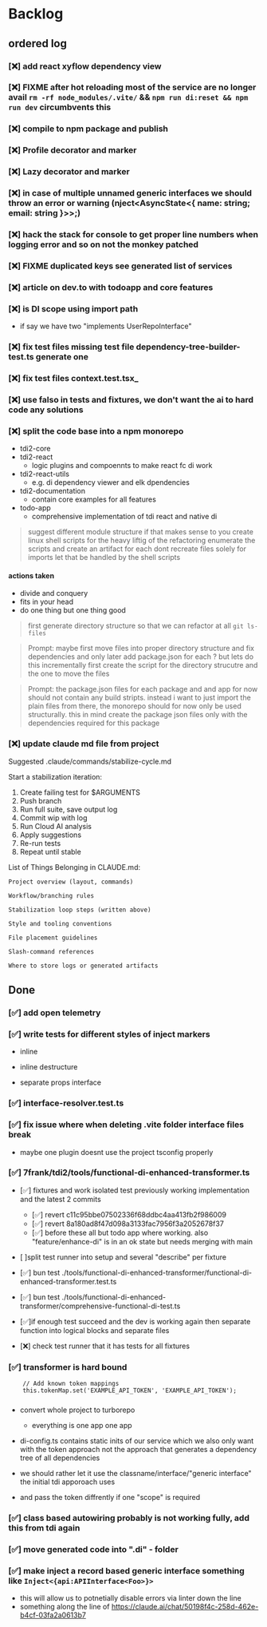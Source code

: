 # Backlog

## ordered log

### [❌] add react xyflow dependency view

### [❌] FIXME after hot reloading most of the service are no longer avail `rm -rf node_modules/.vite/` && `npm run di:reset && npm run dev` circumbvents this

### [❌] compile to npm package and publish

### [❌] Profile decorator and marker

### [❌] Lazy decorator and marker

### [❌] in case of multiple unnamed generic interfaces we should throw an error or warning (nject<AsyncState<{ name: string; email: string }>>;)

### [❌] hack the stack for console to get proper line numbers when logging error and so on not the monkey patched

### [❌] FIXME duplicated keys see generated list of services

### [❌] article on dev.to with todoapp and core features

### [❌] is DI scope using import path

- if say we have two "implements UserRepoInterface"

### [❌] **fix test files** missing test file dependency-tree-builder-test.ts generate one

### [❌] **fix test files** context.test.tsx\_

### [❌] use falso in tests and fixtures, we don't want the ai to hard code any solutions

### [❌] split the code base into a npm monorepo

- tdi2-core
- tdi2-react
  - logic plugins and compoennts to make react fc di work
- tdi2-react-utils
  - e.g. di dependency viewer and elk dpendencies
- tdi2-documentation
  - contain core examples for all features
- todo-app
  - comprehensive implementation of tdi react and native di

> suggest different module structure if that makes sense to you
> create linux shell scripts for the heavy liftig of the refactoring enumerate the scripts and create an artifact for each
> dont recreate files solely for imports let that be handled by the shell scripts

#### actions taken

- divide and conquery
- fits in your head
- do one thing but one thing good

> first generate directory structure so that we can refactor at all `git ls-files`

> Prompt: maybe first move files into proper directory structure and fix dependencies and only later add package.json for each ? but lets do this incrementally first create the script for the directory strucutre and the one to move the files

> Prompt: the package.json files for each package and and app for now should not contain any build stripts. instead i want to just import the plain files from there, the monorepo should for now only be used structurally. this in mind create the package json files only with the dependencies required for this package

### [❌] update claude md file from project

Suggested .claude/commands/stabilize-cycle.md

Start a stabilization iteration:

1. Create failing test for $ARGUMENTS
2. Push branch
3. Run full suite, save output log
4. Commit wip with log
5. Run Cloud AI analysis
6. Apply suggestions
7. Re-run tests
8. Repeat until stable

List of Things Belonging in CLAUDE.md:

    Project overview (layout, commands)

    Workflow/branching rules

    Stabilization loop steps (written above)

    Style and tooling conventions

    File placement guidelines

    Slash‑command references

    Where to store logs or generated artifacts

## Done

### [✅] add open telemetry

### [✅] write tests for different styles of inject markers

- inline

- inline destructure

- separate props interface

### [✅] interface-resolver.test.ts

### [✅] fix issue where when deleting .vite folder interface files break

- maybe one plugin doesnt use the project tsconfig properly

### [✅] 7frank/tdi2/tools/functional-di-enhanced-transformer.ts

- [✅] fixtures and work isolated test previously working implementation and the latest 2 commits
  - [✅] revert c11c95bbe07502336f68ddbc4aa413fb2f986009
  - [✅] revert 8a180ad8f47d098a3133fac7956f3a2052678f37
  - [✅] before these all but todo app where working. also "feature/enhance-di" is in an ok state but needs merging with main
- [ ]split test runner into setup and several "describe" per fixture
- [✅] bun test ./tools/functional-di-enhanced-transformer/functional-di-enhanced-transformer.test.ts
- [✅] bun test ./tools/functional-di-enhanced-transformer/comprehensive-functional-di-test.ts

- [✅]if enough test succeed and the dev is working again then separate function into logical blocks and separate files
- [❌] check test runner that it has tests for all fixtures

### [✅] transformer is hard bound

```tỳpescript
    // Add known token mappings
    this.tokenMap.set('EXAMPLE_API_TOKEN', 'EXAMPLE_API_TOKEN');

```

### 

- convert whole project to turborepo
  - everything is one app one app


- di-config.ts contains static inits of our service which we also only want with the token approach not the approach that generates a dependency tree of all dependencies
- we should rather let it use the classname/interface/"generic interface" the initial tdi apporoach uses
- and pass the token diffrently if one "scope" is required

### [✅] class based autowiring probably is not working fully, add this from tdi again

### [✅] move generated code into ".di" - folder

### [✅] make inject a record based generic interface something like `Inject<{api:APIInterface<Foo>}>`

- this will allow us to potnetially disable errors via linter down the line
- something along the line of https://claude.ai/chat/50198f4c-258d-462e-b4cf-03fa2a0613b7

